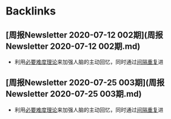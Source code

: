 
# Backlinks
## [周报Newsletter 2020-07-12 002期](周报Newsletter 2020-07-12 002期.md)
- 利用[必要难度理论](必要难度理论.md)来加强人脑的主动回忆，同时通过[间隔重复](间隔重复.md)进

## [周报Newsletter 2020-07-25 003期](周报Newsletter 2020-07-25 003期.md)
- 利用[必要难度理论](必要难度理论.md)来加强人脑的主动回忆，同时通过[间隔重复](间隔重复.md)进

